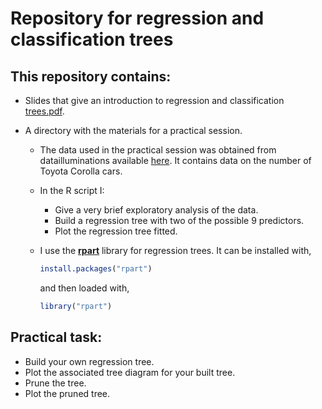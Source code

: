 # Repository for regression and classification trees

## This repository contains:
- Slides that give an introduction to regression and classification [trees.pdf](https://github.com/lancs-dsrg/Trees/blob/master/trees.pdf).

- A directory with the materials for a practical session.
  - The data used in the practical session was obtained from datailluminations available [here](https://github.com/datailluminations). It contains data on the number of Toyota Corolla cars. 
  - In the R script I:
    - Give a very brief exploratory analysis of the data.
    - Build a regression tree with two of the possible 9 predictors.
    - Plot the regression tree fitted.

  - I use the **[rpart](https://www.statmethods.net/advstats/cart.html)** library for regression trees.
    It can be installed with,
    ```R
    install.packages("rpart")
    ```
    and then loaded with,
    ```R
    library("rpart")
    ```

## Practical task:
  - Build your own regression tree.
  - Plot the associated tree diagram for your built tree.
  - Prune the tree.
  - Plot the pruned tree.